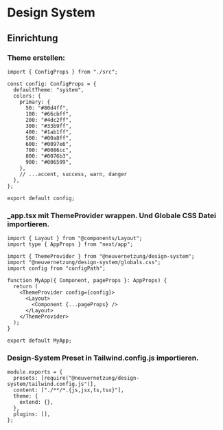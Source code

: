 # Design System

## Einrichtung

### Theme erstellen:

```
import { ConfigProps } from "./src";

const config: ConfigProps = {
  defaultTheme: "system",
  colors: {
    primary: {
      50: "#80d4ff",
      100: "#66cbff",
      200: "#4dc2ff",
      300: "#33b9ff",
      400: "#1ab1ff",
      500: "#00a8ff",
      600: "#0097e6",
      700: "#0086cc",
      800: "#0076b3",
      900: "#006599",
    },
    // ...accent, success, warn, danger
  },
};

export default config;

```

### \_app.tsx mit ThemeProvider wrappen. Und Globale CSS Datei importieren.

```
import { Layout } from "@components/Layout";
import type { AppProps } from "next/app";

import { ThemeProvider } from "@neuvernetzung/design-system";
import "@neuvernetzung/design-system/globals.css";
import config from "configPath";

function MyApp({ Component, pageProps }: AppProps) {
  return (
    <ThemeProvider config={config}>
      <Layout>
        <Component {...pageProps} />
      </Layout>
    </ThemeProvider>
  );
}

export default MyApp;

```

### Design-System Preset in Tailwind.config.js importieren.

```
module.exports = {
  presets: [require("@neuvernetzung/design-system/tailwind.config.js")],
  content: ["./**/*.{js,jsx,ts,tsx}"],
  theme: {
    extend: {},
  },
  plugins: [],
};

```
